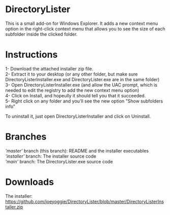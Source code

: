 # DirectoryLister
This is a small add-on for Windows Explorer. It adds a new context menu option in the right-click context menu that allows you to see
the size of each subfolder inside the clicked folder.

# Instructions
1- Download the attached installer zip file.  
2- Extract it to your desktop (or any other folder, but make sure DirectoryListerInstaller.exe and DirectoryLister.exe are in the
same folder)  
3- Open DirectoryListerInstaller.exe (and allow the UAC prompt, which is needed to edit the registry to add the new context menu option)  
4- Click on Install, and hopeully it should tell you that it succeeded.  
5- Right click on any folder and you'll see the new option "Show subfolders info"  

To uninstall it, just open DirectoryListerInstaller and click on Uninstall.  

# Branches
*'master'* branch (this branch): README and the installer executables  
*'installer'* branch: The installer source code  
*'main'* branch: The DirectoryLister.exe source code  

# Downloads
The installer:  
https://github.com/joeyoggie/DirectoryLister/blob/master/DirectoryListerInstaller.zip
